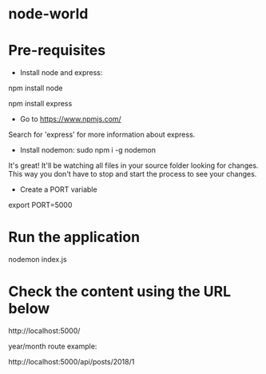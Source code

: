 # node-world


# Pre-requisites
- Install node and express:

npm install node

npm install express


- Go to https://www.npmjs.com/

Search for 'express' for more information about express.

- Install nodemon:
sudo npm i -g nodemon

It's great! It'll be watching all files in your source folder looking for changes. This way you don't have to stop and start the process to see your changes.

- Create a PORT variable

export PORT=5000


# Run the application

nodemon index.js

# Check the content using the URL below
http://localhost:5000/


year/month route example:

http://localhost:5000/api/posts/2018/1